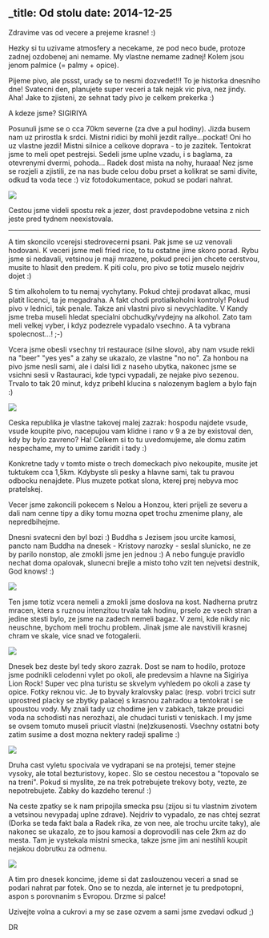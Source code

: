 _title: Od stolu
date: 2014-12-25
---

Zdravime vas od vecere a prejeme krasne! :)

Hezky si tu uzivame atmosfery a necekame, ze pod neco bude, protoze zadnej ozdobenej ani nemame. My vlastne nemame zadnej! Kolem jsou jenom palmice (= palmy + opice).

Pijeme pivo, ale pssst, urady se to nesmi dozvedet!!! To je historka dnesniho dne! Svatecni den, planujete super veceri a tak nejak vic piva, nez jindy. Aha! Jake to zjisteni, ze sehnat tady pivo je celkem prekerka :)

A kdeze jsme? SIGIRIYA

Posunuli jsme se o cca 70km severne (za dve a pul hodiny). Jizda busem nam uz prirostla k srdci. Mistni ridici by mohli jezdit rallye...pockat! Oni ho uz vlastne jezdi! Mistni silnice a celkove doprava - to je zazitek. Tentokrat jsme to meli opet pestrejsi. Sedeli jsme uplne vzadu, i s baglama, za otevrenymi dvermi, pohoda... Radek dost mista na nohy, huraaa! Nez jsme se rozjeli a zjistili, ze na nas bude celou dobu prset a kolikrat se sami divite, odkud ta voda tece :) viz fotodokumentace, pokud se podari nahrat.

![](http://srilanka.podgorny.cz/gallery/original/20141225_185622_DSCN8003.JPG)

Cestou jsme videli spostu rek a jezer, dost pravdepodobne vetsina z nich jeste pred tydnem neexistovala. 

---

A tim skoncilo vcerejsi stedrovecerni psani. Pak jsme se uz venovali hodovani. K veceri jsme meli fried rice, to tu ostatne jime skoro porad. Rybu jsme si nedavali, vetsinou je maji mrazene, pokud preci jen chcete cerstvou, musite to hlasit den predem. K piti colu, pro pivo se totiz muselo nejdriv dojet :)

S tim alkoholem to tu nemaj vychytany. Pokud chteji prodavat alkac, musi platit licenci, ta je megadraha. A fakt chodi protialkoholni kontroly! Pokud pivo v lednici, tak penale. Takze ani vlastni pivo si nevychladite. V Kandy jsme treba museli hledat specialni obchudky/vydejny na alkohol. Zato tam meli velkej vyber, i kdyz podezrele vypadalo vsechno. A ta vybrana spolecnost...! ;-)

Vcera jsme obesli vsechny tri restaurace (silne slovo), aby nam vsude rekli na "beer" "yes yes" a zahy se ukazalo, ze vlastne "no no". Za honbou na pivo jsme nesli sami, ale i dalsi lidi z naseho ubytka, nakonec jsme se vsichni sesli v Rastauraci, kde typci vypadali, ze nejake pivo sezenou. Trvalo to tak 20 minut, kdyz pribehl klucina s nalozenym baglem a bylo fajn :)

![](http://srilanka.podgorny.cz/gallery/original/20141225_190027_DSCN8102.JPG)

Ceska republika je vlastne takovej malej zazrak: hospodu najdete vsude, vsude koupite pivo, nacepujou vam klidne i rano v 9 a ze by existoval den, kdy by bylo zavreno? Ha! Celkem si to tu uvedomujeme, ale domu zatim nespechame, my to umime zaridit i tady :)

Konkretne tady v tomto miste o trech domeckach pivo nekoupite, musite jet tuktukem cca 1,5km. Kdybyste sli pesky a hlavne sami, tak tu pravou odbocku nenajdete. Plus muzete potkat slona, kterej prej nebyva moc pratelskej.

Vecer jsme zakoncili pokecem s Nelou a Honzou, kteri prijeli ze severu a dali nam cenne tipy a diky tomu mozna opet trochu zmenime plany, ale nepredbihejme.

Dnesni svatecni den byl bozi :) Buddha s Jezisem jsou urcite kamosi, pancto nam Buddha na dnesek - Kristovy narozky - seslal slunicko, ne ze by parilo nonstop, ale zmokli jsme jen jednou :) A nebo funguje pravidlo nechat doma opalovak, slunecni brejle a misto toho vzit ten nejvetsi destnik, God knows! :)

![](http://srilanka.podgorny.cz/gallery/original/20141225_190948_DSCN8278.JPG)

Ten jsme totiz vcera nemeli a zmokli jsme doslova na kost. Nadherna prutrz mracen, ktera s ruznou intenzitou trvala tak hodinu, prselo ze vsech stran a jedine stesti bylo, ze jsme na zadech nemeli bagaz. V zemi, kde nikdy nic neuschne, bychom meli trochu problem. Jinak jsme ale navstivili krasnej chram ve skale, vice snad ve fotogalerii.

![](http://srilanka.podgorny.cz/gallery/original/20141225_190256_DSCN8149.JPG)

Dnesek bez deste byl tedy skoro zazrak. Dost se nam to hodilo, protoze jsme podnikli celodenni vylet po okoli, ale predevsim a hlavne na Sigiriya Lion Rock! Super vec plna turistu se skvelym vyhledem po okoli a zase ty opice. Fotky reknou vic. Je to byvaly kralovsky palac (resp. vobri trcici sutr uprostred placky se zbytky palace) s krasnou zahradou a tentokrat i se spoustou vody. My znali tady uz chodime jen v zabkach, takze proudici voda na schodisti nas nerozhazi, ale chudaci turisti v teniskach. I my jsme se ovsem tomuto museli priucit vlastni (ne)zkusenosti. Vsechny ostatni boty zatim susime a dost mozna nektery radeji spalime :)

![](http://srilanka.podgorny.cz/gallery/original/20141225_190747_DSCN8273.JPG)

Druha cast vyletu spocivala ve vydrapani se na protejsi, temer stejne vysoky, ale total bezturistovy, kopec.
Slo se cestou necestou a "topovalo se na treni". Pokud si myslite, ze na trek potrebujete trekovy boty, vezte, ze nepotrebujete. Zabky do kazdeho terenu! :)

Na ceste zpatky se k nam pripojila smecka psu (zijou si tu vlastnim zivotem a vetsinou nevypadaj uplne zdrave). Nejdriv to vypadalo, ze nas chtej sezrat (Dorka se teda fakt bala a Radek rika, ze von nee, ale trochu urcite taky), ale nakonec se ukazalo, ze to jsou kamosi a doprovodili nas cele 2km az do mesta. Tam je vystekala mistni smecka, takze jsme jim ani nestihli koupit nejakou dobrutku za odmenu.

![](http://srilanka.podgorny.cz/gallery/original/20141225_191109_DSCN8393~01.jpg)

A tim pro dnesek koncime, jdeme si dat zaslouzenou veceri a snad se podari nahrat par fotek. Ono se to nezda, ale internet je tu predpotopni, aspon s porovnanim s Evropou. Drzme si palce!

Uzivejte volna a cukrovi a my se zase ozvem a sami jsme zvedavi odkud ;)

DR

